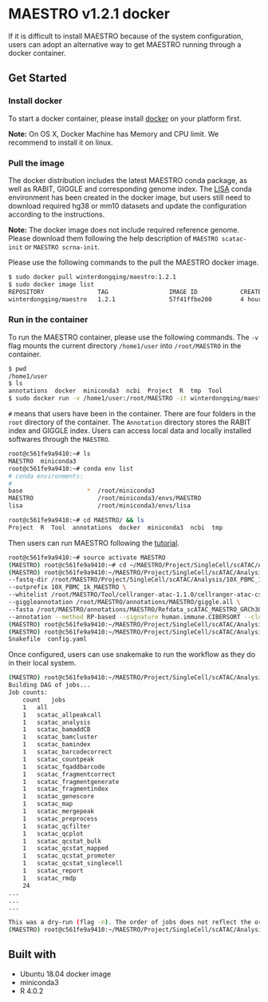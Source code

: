 # MAESTRO v1.2.1 docker

If it is difficult to install MAESTRO because of the system configuration, users can adopt an alternative way to get MAESTRO running through a docker container.

## Get Started

### Install docker

To start a docker container, please install [docker](https://docs.docker.com/install/) on your platform first. 

**Note:** On OS X, Docker Machine has Memory and CPU limit. We recommend to install it on linux.

### Pull the image

The docker distribution includes the latest MAESTRO conda package, as well as RABIT, GIGGLE and corresponding genome index. The [LISA](https://github.com/qinqian/lisa) conda environment has been created in the docker image, but users still need to download required hg38 or mm10 datasets and update the configuration according to the instructions.

**Note:** The docker image does not include required reference genome. Please download them following the help description of `MAESTRO scatac-init` or `MAESTRO scrna-init`.

Please use the following commands to the pull the MAESTRO docker image.

``` bash
$ sudo docker pull winterdongqing/maestro:1.2.1
$ sudo docker image list
REPOSITORY               TAG                 IMAGE ID            CREATED             SIZE
winterdongqing/maestro   1.2.1               57f41ffbe200        4 hours ago         9.6GB
```

### Run in the container

To run the MAESTRO container, please use the following commands. The ```-v``` flag mounts the current directory ```/home1/user``` into ```/root/MAESTRO``` in the container.

```bash
$ pwd
/home1/user
$ ls
annotations  docker  miniconda3  ncbi  Project  R  tmp  Tool
$ sudo docker run -v /home1/user:/root/MAESTRO -it winterdongqing/maestro:1.2.1
```

```#``` means that users have been in the container. There are four folders in the  ```root``` directory of the container. The ```Annotation``` directory stores the RABIT index and GIGGLE index. Users can access local data and locally installed softwares through the ```MAESTRO```.

```bash
root@c561fe9a9410:~# ls
MAESTRO  miniconda3
root@c561fe9a9410:~# conda env list
# conda environments:
#
base                  *  /root/miniconda3
MAESTRO                  /root/miniconda3/envs/MAESTRO
lisa                     /root/miniconda3/envs/lisa

root@c561fe9a9410:~# cd MAESTRO/ && ls
Project  R  Tool  annotations  docker  miniconda3  ncbi  tmp
```

Then users can run MAESTRO following the [tutorial](../example/ATAC_infrastructure_10x/ATAC_infrastructure_10x.md).
```bash
root@c561fe9a9410:~# source activate MAESTRO
(MAESTRO) root@c561fe9a9410:~# cd ~/MAESTRO/Project/SingleCell/scATAC/Analysis/
(MAESTRO) root@c561fe9a9410:~/MAESTRO/Project/SingleCell/scATAC/Analysis# MAESTRO scatac-init -d 10X_PBMC_1k_MAESTRO_V121_docker \
--fastq-dir /root/MAESTRO/Project/SingleCell/scATAC/Analysis/10X_PBMC_1k/Data/atac_pbmc_1k_v1_fastqs --fastq-prefix atac_pbmc_1k_v1 \
--outprefix 10X_PBMC_1k_MAESTRO \
--whitelist /root/MAESTRO/Tool/cellranger-atac-1.1.0/cellranger-atac-cs/1.1.0/lib/python/barcodes/737K-cratac-v1.txt \
--giggleannotation /root/MAESTRO/annotations/MAESTRO/giggle.all \
--fasta /root/MAESTRO/annotations/MAESTRO/Refdata_scATAC_MAESTRO_GRCh38_1.1.0/GRCh38_genome.fa \
--annotation --method RP-based --signature human.immune.CIBERSORT --clusterpeak --rpmodel Enhanced
(MAESTRO) root@c561fe9a9410:~/MAESTRO/Project/SingleCell/scATAC/Analysis# cd 10X_PBMC_1k_MAESTRO_V121_docker
(MAESTRO) root@c561fe9a9410:~/MAESTRO/Project/SingleCell/scATAC/Analysis/10X_PBMC_1k_MAESTRO_V121_docker# ls
Snakefile  config.yaml
```

Once configured, users can use snakemake to run the workflow as they do in their local system.

```bash
(MAESTRO) root@c561fe9a9410:~/MAESTRO/Project/SingleCell/scATAC/Analysis/10X_PBMC_1k_MAESTRO_V121_docker# snakemake -np
Building DAG of jobs...
Job counts:
	count	jobs
	1	all
	1	scatac_allpeakcall
	1	scatac_analysis
	1	scatac_bamaddCB
	1	scatac_bamcluster
	1	scatac_bamindex
	1	scatac_barcodecorrect
	1	scatac_countpeak
	1	scatac_fqaddbarcode
	1	scatac_fragmentcorrect
	1	scatac_fragmentgenerate
	1	scatac_fragmentindex
	1	scatac_genescore
	1	scatac_map
	1	scatac_mergepeak
	1	scatac_preprocess
	1	scatac_qcfilter
	1	scatac_qcplot
	1	scatac_qcstat_bulk
	1	scatac_qcstat_mapped
	1	scatac_qcstat_promoter
	1	scatac_qcstat_singlecell
	1	scatac_report
	1	scatac_rmdp
	24
...
...
...

This was a dry-run (flag -n). The order of jobs does not reflect the order of execution.
(MAESTRO) root@c561fe9a9410:~/MAESTRO/Project/SingleCell/scATAC/Analysis/10X_PBMC_1k_MAESTRO_V121_docker# nohup snakemake --cores 10 > 10X_PBMC_1k_MAESTRO_V121_docker.out &
```

## Built with
* Ubuntu 18.04 docker image
* miniconda3
* R 4.0.2
